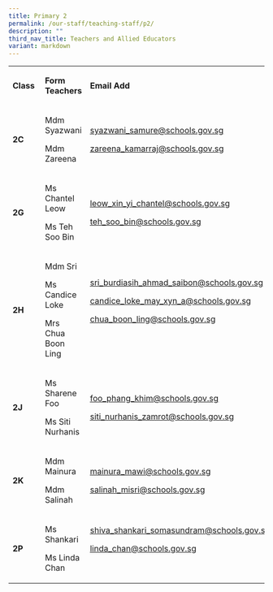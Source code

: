 ```yaml
---
title: Primary 2
permalink: /our-staff/teaching-staff/p2/
description: ""
third_nav_title: Teachers and Allied Educators
variant: markdown
---
```

<table style="minWidth: 75px">
<colgroup>
<col>
<col>
<col>
</colgroup>
<tbody>
<tr>
<td rowspan="1" colspan="1">
<p><strong>Class&nbsp;</strong>
</p>
</td>
<td rowspan="1" colspan="1">
<p><strong>Form Teachers</strong>
</p>
</td>
<td rowspan="1" colspan="1">
<p><strong>Email Add</strong>
</p>
</td>
</tr>
<tr>
<td rowspan="1" colspan="1">
<p><strong>2C&nbsp;</strong>
</p>
</td>
<td rowspan="1" colspan="1">
<p>Mdm Syazwani</p>
<p>Mdm Zareena</p>
<p></p>
</td>
<td rowspan="1" colspan="1">
<p><a href="mailto:syazwani_samure@schools.gov.sg" rel="noopener noreferrer nofollow" target="_blank"><u>syazwani_samure@schools.gov.sg</u></a>
</p>
<p><a href="mailto:zareena_kamarraj@schools.gov.sg" rel="noopener noreferrer nofollow" target="_blank"><u>zareena_kamarraj@schools.gov.sg</u></a>
</p>
<p></p>
</td>
</tr>
<tr>
<td rowspan="1" colspan="1">
<p><strong>2G&nbsp;</strong>
</p>
</td>
<td rowspan="1" colspan="1">
<p>Ms Chantel Leow</p>
<p>Ms Teh Soo Bin</p>
<p></p>
</td>
<td rowspan="1" colspan="1">
<p><a href="mailto:leow_xin_yi_chantel@schools.gov.sg" rel="noopener noreferrer nofollow" target="_blank"><u>leow_xin_yi_chantel@schools.gov.sg</u></a>
</p>
<p><a href="mailto:teh_soo_bin@schools.gov.sg" rel="noopener noreferrer nofollow" target="_blank"><u>teh_soo_bin@schools.gov.sg</u></a>
</p>
<p></p>
</td>
</tr>
<tr>
<td rowspan="1" colspan="1">
<p><strong>2H&nbsp;</strong>
</p>
</td>
<td rowspan="1" colspan="1">
<p>Mdm Sri</p>
<p>Ms Candice Loke</p>
<p>Mrs Chua Boon Ling</p>
<p></p>
</td>
<td rowspan="1" colspan="1">
<p><a href="mailto:sri_burdiasih_ahmad_saibon@schools.gov.sg" rel="noopener noreferrer nofollow" target="_blank"><u>sri_burdiasih_ahmad_saibon@schools.gov.sg</u></a>
</p>
<p><a href="mailto:candice_loke_may_xyn_a@schools.gov.sg" rel="noopener noreferrer nofollow" target="_blank"><u>candice_loke_may_xyn_a@schools.gov.sg</u></a>
</p>
<p><a href="mailto:chua_boon_ling@schools.gov.sg" rel="noopener noreferrer nofollow" target="_blank"><u>chua_boon_ling@schools.gov.sg</u></a>
</p>
<p>
<br>
</p>
</td>
</tr>
<tr>
<td rowspan="1" colspan="1">
<p><strong>2J&nbsp;</strong>
</p>
</td>
<td rowspan="1" colspan="1">
<p>Ms Sharene Foo</p>
<p>Ms Siti Nurhanis</p>
<p></p>
</td>
<td rowspan="1" colspan="1">
<p><a href="mailto:foo_phang_khim@schools.gov.sg" rel="noopener noreferrer nofollow" target="_blank"><u>foo_phang_khim@schools.gov.sg</u></a>
</p>
<p><a href="mailto:siti_nurhanis_zamrot@schools.gov.sg" rel="noopener noreferrer nofollow" target="_blank"><u>siti_nurhanis_zamrot@schools.gov.sg</u></a>
</p>
<p></p>
</td>
</tr>
<tr>
<td rowspan="1" colspan="1">
<p><strong>2K&nbsp;</strong>
</p>
</td>
<td rowspan="1" colspan="1">
<p>Mdm Mainura</p>
<p>Mdm Salinah</p>
<p></p>
</td>
<td rowspan="1" colspan="1">
<p><a href="mailto:mainura_mawi@schools.gov.sg" rel="noopener noreferrer nofollow" target="_blank"><u>mainura_mawi@schools.gov.sg</u></a>
</p>
<p><a href="mailto:salinah_misri@schools.gov.sg" rel="noopener noreferrer nofollow" target="_blank"><u>salinah_misri@schools.gov.sg</u></a>
</p>
<p></p>
</td>
</tr>
<tr>
<td rowspan="1" colspan="1">
<p><strong>2P&nbsp;</strong>
</p>
</td>
<td rowspan="1" colspan="1">
<p>Ms Shankari</p>
<p>Ms Linda Chan</p>
<p></p>
</td>
<td rowspan="1" colspan="1">
<p><a href="mailto:shiva_shankari_somasundram@schools.gov.sg" rel="noopener noreferrer nofollow" target="_blank"><u>shiva_shankari_somasundram@schools.gov.sg</u></a>
</p>
<p><a href="mailto:linda_chan@schools.gov.sg" rel="noopener noreferrer nofollow" target="_blank"><u>linda_chan@schools.gov.sg</u></a>
</p>
<p>
<br>
</p>
</td>
</tr>
</tbody>
</table>
<p></p>